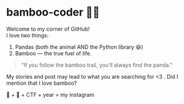 # bamboo-coder 🐼🎋

Welcome to my corner of GitHub!  
I love two things:  
1. Pandas (both the animal AND the Python library 😆)  
2. Bamboo — the true fuel of life.  

> "If you follow the bamboo trail, you'll always find the panda."

My stories and post may lead to what you are searching for <3 . Did I mention that I love bamboo? 

🐼 + 🎋 + CTF + year = my instagram
